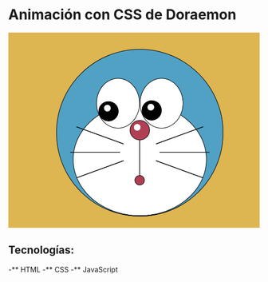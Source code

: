 # Animación con CSS de Doraemon

![Doraemon](image.png)

## Tecnologías:

-** HTML
-** CSS
-** JavaScript